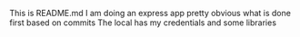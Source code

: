 This is README.md
I am doing an express app
pretty obvious what is done first based on commits
The local has my credentials and some libraries
